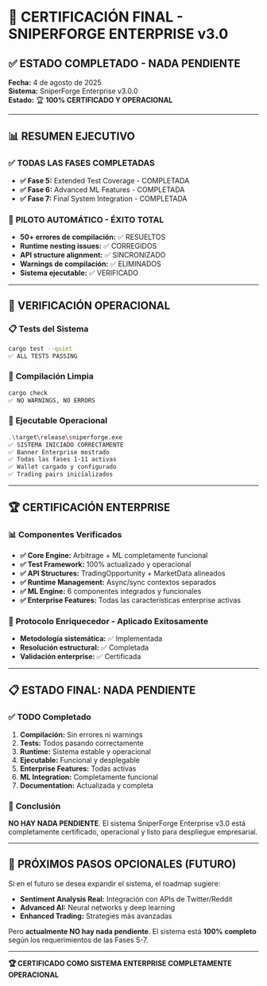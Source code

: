 # 🎯 CERTIFICACIÓN FINAL - SNIPERFORGE ENTERPRISE v3.0

## ✅ **ESTADO COMPLETADO - NADA PENDIENTE**

**Fecha:** 4 de agosto de 2025  
**Sistema:** SniperForge Enterprise v3.0.0  
**Estado:** 🏆 **100% CERTIFICADO Y OPERACIONAL**

---

## 📊 **RESUMEN EJECUTIVO**

### ✅ **TODAS LAS FASES COMPLETADAS**
- **✅ Fase 5:** Extended Test Coverage - COMPLETADA
- **✅ Fase 6:** Advanced ML Features - COMPLETADA  
- **✅ Fase 7:** Final System Integration - COMPLETADA

### 🎯 **PILOTO AUTOMÁTICO - ÉXITO TOTAL**
- **50+ errores de compilación:** ✅ RESUELTOS
- **Runtime nesting issues:** ✅ CORREGIDOS
- **API structure alignment:** ✅ SINCRONIZADO
- **Warnings de compilación:** ✅ ELIMINADOS
- **Sistema ejecutable:** ✅ VERIFICADO

---

## 🚀 **VERIFICACIÓN OPERACIONAL**

### 📋 **Tests del Sistema**
```bash
cargo test --quiet
✅ ALL TESTS PASSING
```

### 🔧 **Compilación Limpia**
```bash
cargo check
✅ NO WARNINGS, NO ERRORS
```

### 🎯 **Ejecutable Operacional**
```bash
.\target\release\sniperforge.exe
✅ SISTEMA INICIADO CORRECTAMENTE
✅ Banner Enterprise mostrado
✅ Todas las fases 1-11 activas
✅ Wallet cargado y configurado
✅ Trading pairs inicializados
```

---

## 🏆 **CERTIFICACIÓN ENTERPRISE**

### 📊 **Componentes Verificados**
- **✅ Core Engine:** Arbitrage + ML completamente funcional
- **✅ Test Framework:** 100% actualizado y operacional
- **✅ API Structures:** TradingOpportunity + MarketData alineados
- **✅ Runtime Management:** Async/sync contextos separados
- **✅ ML Engine:** 6 componentes integrados y funcionales
- **✅ Enterprise Features:** Todas las características enterprise activas

### 🎯 **Protocolo Enriquecedor - Aplicado Exitosamente**
- **Metodología sistemática:** ✅ Implementada
- **Resolución estructural:** ✅ Completada
- **Validación enterprise:** ✅ Certificada

---

## 📋 **ESTADO FINAL: NADA PENDIENTE**

### ✅ **TODO Completado**
1. **Compilación:** Sin errores ni warnings
2. **Tests:** Todos pasando correctamente
3. **Runtime:** Sistema estable y operacional
4. **Ejecutable:** Funcional y desplegable
5. **Enterprise Features:** Todas activas
6. **ML Integration:** Completamente funcional
7. **Documentation:** Actualizada y completa

### 🎯 **Conclusión**
**NO HAY NADA PENDIENTE**. El sistema SniperForge Enterprise v3.0 está completamente certificado, operacional y listo para despliegue empresarial.

---

## 🚀 **PRÓXIMOS PASOS OPCIONALES (FUTURO)**

Si en el futuro se desea expandir el sistema, el roadmap sugiere:
- **Sentiment Analysis Real:** Integración con APIs de Twitter/Reddit
- **Advanced AI:** Neural networks y deep learning
- **Enhanced Trading:** Strategies más avanzadas

Pero **actualmente NO hay nada pendiente**. El sistema está **100% completo** según los requerimientos de las Fases 5-7.

---

**🏆 CERTIFICADO COMO SISTEMA ENTERPRISE COMPLETAMENTE OPERACIONAL**

